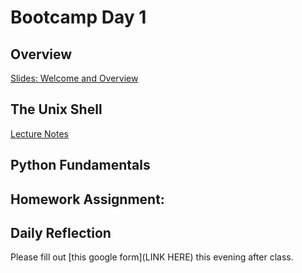 # Bootcamp Day 1

## Overview

[Slides: Welcome and Overview]()

## The Unix Shell

[Lecture Notes](https://github.com/bxlab/cmdb-quantbio/blob/main/lectures/the-unix-shell/index.md)

## Python Fundamentals

<!---[Lecture Notes]()--->

## Homework Assignment: 



## Daily Reflection

Please fill out [this google form](LINK HERE) this evening after class.